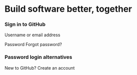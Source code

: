 # Build software better, together

### Sign in to GitHub

Username or email address

Password Forgot password?

### Password login alternatives

New to GitHub? Create an account
